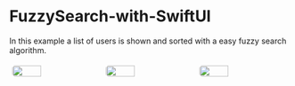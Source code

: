 # FuzzySearch-with-SwiftUI
In this example a list of users is shown and sorted with a easy fuzzy search algorithm.
<div style="display:flex;">
  <img src="https://user-images.githubusercontent.com/83090745/235505605-0c0aba40-3557-410e-9e80-460ffa5c1f33.png" style="width:33%; padding:5px; border-radius: 10px;">
  <img src="https://user-images.githubusercontent.com/83090745/235505599-1e4b1327-b1d2-4f5b-9b39-f4fb1906f1c2.png" style="width:33%; padding:5px; border-radius: 10px;">
  <img src="https://user-images.githubusercontent.com/83090745/235505595-67693e0f-9245-4132-9ab8-585f58092ef7.png" style="width:33%; padding:5px; border-radius: 10px;">
</div>
